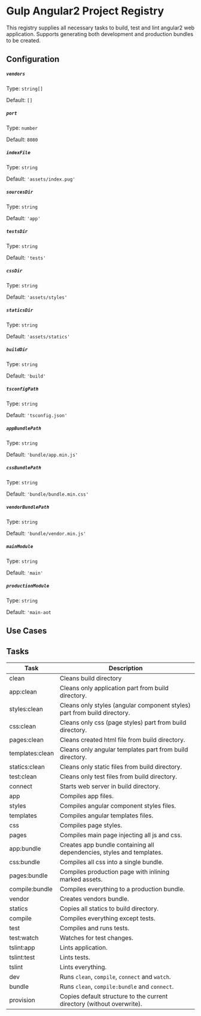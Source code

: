 # Gulp Angular2 Project Registry

This registry supplies all necessary tasks to build, test and lint angular2 web application.
Supports generating both development and production bundles to be created.

## Configuration

##### `vendors`

Type: `string[]`

Default: `[]`
 
##### `port`

Type: `number`

Default: `8080`

##### `indexFile`

Type: `string`
 
Default: `'assets/index.pug'`

##### `sourcesDir`
 
Type: `string`

Default: `'app'`

##### `testsDir`
 
Type: `string`

Default: `'tests'`

##### `cssDir`
 
Type: `string`

Default: `'assets/styles'`

##### `staticsDir`
 
Type: `string`

Default: `'assets/statics'`

##### `buildDir`
 
Type: `string`

Default: `'build'`

##### `tsconfigPath`
 
Type: `string`

Default: `'tsconfig.json'`

##### `appBundlePath`
 
Type: `string`

Default: `'bundle/app.min.js'`

##### `cssBundlePath`
 
Type: `string`

Default: `'bundle/bundle.min.css'`

##### `vendorBundlePath`
 
Type: `string`

Default: `'bundle/vendor.min.js'`

##### `mainModule`
 
Type: `string`

Default: `'main'`

##### `productionModule`
 
Type: `string`

Default: `'main-aot`

## Use Cases

## Tasks

| Task | Description |
| --- | --- |
| clean | Cleans build directory |
| app:clean | Cleans only application part from build directory. |
| styles:clean | Cleans only styles (angular component styles) part from build directory. |
| css:clean | Cleans only css (page styles) part from build directory. |
| pages:clean | Cleans created html file from build directory. |
| templates:clean | Cleans only angular templates part from build directory. |
| statics:clean | Cleans only static files from build directory. |
| test:clean | Cleans only test files from build directory. |
| connect | Starts web server in build directory. |
| app | Compiles app files. |
| styles | Compiles angular component styles files. |
| templates | Compiles angular templates files. |
| css | Compiles page styles. |
| pages | Compiles main page injecting all js and css. |
| app:bundle | Creates app bundle containing all dependencies, styles and templates. |
| css:bundle | Compiles all css into a single bundle. |
| pages:bundle | Compiles production page with inlining marked assets. |
| compile:bundle | Compiles everything to a production bundle. |
| vendor | Creates vendors bundle. |
| statics | Copies all statics to build directory. |
| compile | Compiles everything except tests. |
| test | Compiles and runs tests. |
| test:watch | Watches for test changes. |
| tslint:app | Lints application. |
| tslint:test | Lints tests. |
| tslint | Lints everything. |
| dev | Runs `clean`, `compile`, `connect` and `watch`. |
| bundle | Runs `clean`, `compile:bundle` and `connect`. |
| provision | Copies default structure to the current directory (without overwrite). |
